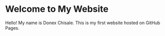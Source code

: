 <!DOCTYPE html>
<html>
<head>
  <title>Donex Chisale | Portfolio</title>
</head>
<body>
  <h1>Welcome to My Website</h1>
  <p>Hello! My name is Donex Chisale. This is my first website hosted on GitHub Pages.</p>
</body>
</html>
